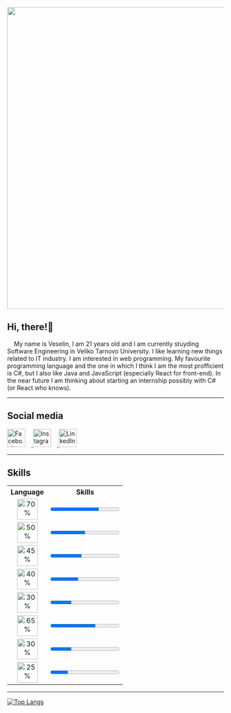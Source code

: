 <div id="header">
  <img src="https://cdn.dribbble.com/users/330915/screenshots/3587000/10_coding_dribbble.gif" style="width: 50em"/>
</div>

<h2>Hi, there!👋</h2>
&nbsp;&nbsp;&nbsp;&nbsp;My name is Veselin, I am 21 years old and I am currently stuyding Software Engineering in Veliko Tarnovo University. I like learning new things related to IT industry. I am interested in web programming. My favourite programming language and the one in which I think I am the most profficient is C#, but I also like Java and JavaScript (especially React for front-end). In the near future I am thinking about starting an internship possibly with C# (or React who knows).

<hr />

<h2>Social media</h2>
<div>
    <a href="https://www.facebook.com/VeselinDenchev01/">
        <img src="https://logodownload.org/wp-content/uploads/2014/09/facebook-logo-3-1.png" alt="Facebook" style="width: 3em; margin-right: 1em">
    </a>
    <a href="https://www.instagram.com/vesko_01/">
        <img src="https://upload.wikimedia.org/wikipedia/commons/thumb/e/e7/Instagram_logo_2016.svg/2048px-Instagram_logo_2016.svg.png" alt="Instagram" style="width: 3em; margin-right: 1em">
    </a>
    <a href="https://www.linkedin.com/in/veselin-denchev-855454243/">
        <img src="https://upload.wikimedia.org/wikipedia/commons/thumb/c/ca/LinkedIn_logo_initials.png/640px-LinkedIn_logo_initials.png" alt="LinkedIn" style="width: 3em; margin-right: 1em">
    </a>
</div>


<hr />

<h2>Skills</h1>
<div>
    
</div>
<table style="">
    <tr>
        <th>Language</th>
        <th>Skills</th>
    </tr>
    <tr>
        <td>
            <div style="text-align: center">
                <img src="https://softuni.bg/Content/images/university/professions/csharp.svg" alt="70%" style=" height: 3em;"></img>
            </div>
        </td>
        <td>
            <progress value="70" max="100">70%</progress>
        </td>
    </tr>
    <tr>
        <td>
            <div style="text-align: center">
                <img src="https://cdn-icons-png.flaticon.com/512/603/603201.png" alt="50%" style=" height: 3em;"></img>
            </div>
        </td>
        <td>
            <progress value="50" max="100">50%</progress>
        </td>
    </tr>
    <tr>
        <td>
            <div style="text-align: center">
                <img src="https://brandslogos.com/wp-content/uploads/images/large/java-logo-1.png" alt="45%" style="height: 3em;"></img>
            </div>
        </td>
        <td>
            <progress value="45" max="100">45%</progress>
        </td>
    </tr>
    <tr>
        <td>
            <div style="text-align: center">
                <img src="https://upload.wikimedia.org/wikipedia/commons/thumb/9/99/Unofficial_JavaScript_logo_2.svg/1200px-Unofficial_JavaScript_logo_2.svg.png" alt="40%" style=" height: 3em;"></img>
            </div>
        </td>
        <td>
            <progress value="40" max="100">40%</progress>
        </td>
    </tr>
    <tr>
        <td>
            <div style="text-align: center">
                <img src="https://www.pngmart.com/files/7/PHP-PNG-File.png" alt="30%" style=" height: 3em;"></img>
            </div>
        </td>
        <td>
            <progress value="30" max="100">30%</progress>
        </td>
    </tr>
    <tr>
        <td>
            <div style="text-align: center">
                <img src="https://www.w3.org/html/logo/downloads/HTML5_Badge_512.png" alt="65%" style=" height: 3em;"></img>
            </div>
        </td>
        <td>
            <progress value="65" max="100">65%</progress>
        </td>
    </tr>
    <tr>
        <td>
            <div style="text-align: center">
                <img src="https://upload.wikimedia.org/wikipedia/commons/thumb/d/d5/CSS3_logo_and_wordmark.svg/1200px-CSS3_logo_and_wordmark.svg.png" alt="30%" style="height: 3em;"></img>
            </div>
        </td>
        <td>
            <progress value="30" max="100">30%</progress>
        </td>
    </tr>
    <tr>
        <td>
            <div style="text-align: center">
                <img src="https://upload.wikimedia.org/wikipedia/commons/thumb/a/a7/React-icon.svg/1200px-React-icon.svg.png" alt="25%" style=" height: 3em;"></img>
            </div>
        </td>
        <td>
            <progress value="25" max="100">25%</progress>
        </td>
    </tr>
</table>

<hr />

[![Top Langs](https://github-readme-stats.vercel.app/api/top-langs/?username=VeselinDenchev)](https://github.com/anuraghazra/github-readme-stats)

<!--
**VeselinDenchev/VeselinDenchev** is a ✨ _special_ ✨ repository because its `README.md` (this file) appears on your GitHub profile.

Here are some ideas to get you started:

- 🔭 I’m currently working on ...
- 🌱 I’m currently learning ...
- 👯 I’m looking to collaborate on ...
- 🤔 I’m looking for help with ...
- 💬 Ask me about ...
- 📫 How to reach me: ...
- 😄 Pronouns: ...
- ⚡ Fun fact: ...
-->

